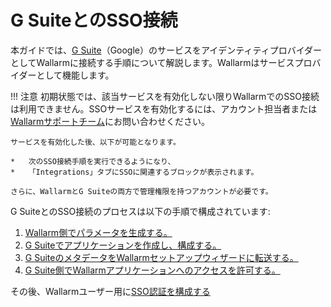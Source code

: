 # G SuiteとのSSO接続

[doc-setup-sp]:                     setup-sp.md  
[doc-setup-idp]:                    setup-idp.md    
[doc-metadata-transfer]:            metadata-transfer.md  
[doc-allow-access-to-wl]:           allow-access-to-wl.md

[doc-user-sso-guide]:               ../../../../user-guides/use-sso.md

[doc-employ-sso]:                   ../employ-user-auth.md  
[doc-disable-sso]:                  ../change-sso-provider.md

[link-gsuite]:                      https://gsuite.google.com/

本ガイドでは、[G Suite][link-gsuite]（Google）のサービスをアイデンティティプロバイダーとしてWallarmに接続する手順について解説します。Wallarmはサービスプロバイダーとして機能します。

!!! 注意
    初期状態では、該当サービスを有効化しない限りWallarmでのSSO接続は利用できません。SSOサービスを有効化するには、アカウント担当者または[Wallarmサポートチーム](mailto:support@wallarm.com)にお問い合わせください。
    
    サービスを有効化した後、以下が可能となります。
    
    *   次のSSO接続手順を実行できるようになり、
    *   「Integrations」タブにSSOに関連するブロックが表示されます。
    
    さらに、WallarmとG Suiteの両方で管理権限を持つアカウントが必要です。

G SuiteとのSSO接続のプロセスは以下の手順で構成されています:
1.  [Wallarm側でパラメータを生成する。][doc-setup-sp]
2.  [G Suiteでアプリケーションを作成し、構成する。][doc-setup-idp]
3.  [G SuiteのメタデータをWallarmセットアップウィザードに転送する。][doc-metadata-transfer]
4.  [G Suite側でWallarmアプリケーションへのアクセスを許可する。][doc-allow-access-to-wl]

その後、Wallarmユーザー用に[SSO認証を構成する][doc-employ-sso]